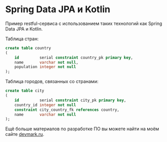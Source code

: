 # Spring Data JPA и Kotlin
Пример restful-сервиса с использованием таких технологий как Spring Data JPA и Kotlin.

Таблица стран:

```sql
create table country
(
    id         serial constraint country_pk primary key,
    name       varchar not null,
    population integer not null
);
```

Таблица городов, связанных со странами:

```sql
create table city
(
    id         serial constraint city_pk primary key,
    country_id integer not null
    constraint city_country_fk references country,
    name       varchar not null
);
```

Ещё больше материалов по разработке ПО вы можете найти на моём сайте [devmark.ru](https://devmark.ru/).
